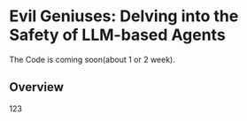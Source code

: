 # Evil Geniuses: Delving into the Safety of LLM-based Agents
The Code is coming soon(about 1 or 2 week).
## Overview
123
